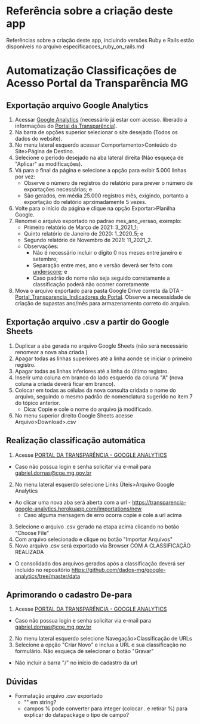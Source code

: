 # Referência sobre a criação deste app

Referências sobre a criação deste app, incluindo versões Ruby e Rails estão disponíveis no arquivo especificacoes_ruby_on_rails.md

# Automatização Classificações de Acesso Portal da Transparência MG

## Exportação arquivo Google Analytics
1. Acessar [Google Analytics](https://analytics.google.com/) (necessário já estar com acesso. liberado a informações do [Portal da Transparência](http://www.transparencia.mg.gov.br/)).
2. Na barra de opções superior selecionar o site desejado (Todos os dados do website).
3. No menu lateral esquerdo acessar Comportamento>Conteúdo do Site>Página de Destino.
4. Selecione o período desejado na aba lateral direita (Não esqueça de "Aplicar" as modificações).
5. Vá para o final da página e selecione a opção para exibir 5.000 linhas por vez:
    * Observe o número de registros do relatório para prever o número de exportações necessárias; e
    * São gerados, em média 25.000 registros mês, exigindo, portanto a exportação do relatório aprximadamente 5 vezes.
6. Volte para o início da página e clique na opção Exportar>Planilha Google.
7. Renomei o arquivo exportado no padrao mes_ano_versao, exemplo:
    * Primeiro relatório de Março de 2021: 3_2021_1;
    * Quinto relatório de Janeiro de 2020: 1_2020_5; e
    * Segundo relatório de Novembro de 2021: 11_2021_2.
    * Observações:
        * Não é necessário incluir o dígito 0 nos meses entre janeiro e setembro;
        * Separação entre mes, ano e versão deverá ser feito com [underscore](https://pt.wikipedia.org/wiki/Sublinhado); e
        * Caso padrão do nome não seja seguido corretamente a classificação poderá não ocorrer corretamente
8. Mova o arquivo exportado para pasta Google Drive correta da DTA - [Portal_Transparencia_Indicadores do Portal](https://drive.google.com/drive/folders/15KuJy3qSzsi9fVAsxrnCmlr_TNUR6iyG?usp=sharing). Observe a necessidade de criação de supastas ano/mês para armazenamento correto do arquivo.

## Exportação arquivo .csv a partir do Google Sheets
1. Duplicar a aba gerada no arquivo Google Sheets (não será necessário renomear a nova aba criada
)
2. Apagar todas as linhas superiores até a linha aonde se iniciar o primeiro registro.
3. Apagar todas as linhas inferiores até a linha do último registro.
4. Inserir uma coluna em branco do lado esquerdo da coluna "A" (nova coluna a criada deverá ficar em branco).
5. Colocar em todas as células da nova consulta cridada o nome do arquivo, seguindo o mesmo padrão de nomenclatura sugerido no item 7 do tópico anterior.
    * Dica: Copie e cole o nome do arquivo já modificado.
6. No menu superior direito Google Sheets acesse Arquivo>Download>.csv

## Realização classificação automática
1. Acesse [PORTAL DA TRANSPARÊNCIA - GOOGLE ANALYTICS](https://transparencia-google-analytics.herokuapp.com/users/sign_in)
  * Caso não possua login e senha solicitar via e-mail para gabriel.dornas@cge.mg.gov.br
2. No menu lateral esquerdo selecione Links Úteis>Arquivo Google Analytics
  * Ao clicar uma nova aba será aberta com a url - https://transparencia-google-analytics.herokuapp.com/importations/new
    * Caso alguma mensagem de erro ocorra copie e cole a url acima
3. Selecione o arquivo .csv gerado na etapa acima clicando no botão "Choose File"
4. Com arquivo selecionado e clique no botão "Importar Arquivos"
5. Novo arquivo .csv será exportado via Browser COM A CLASSIFICAÇÃO REALIZADA
  * O consolidado dos arquivos gerados após a classificação deverá ser incluído no repositório https://github.com/dados-mg/google-analytics/tree/master/data

## Aprimorando o cadastro De-para
1. Acesse [PORTAL DA TRANSPARÊNCIA - GOOGLE ANALYTICS](https://transparencia-google-analytics.herokuapp.com/users/sign_in)
  * Caso não possua login e senha solicitar via e-mail para gabriel.dornas@cge.mg.gov.br
2. No menu lateral esquerdo selecione Navegação>Classificação de URLs
3. Selecione a opção "Criar Novo" e inclua a URL e sua classificação no formulário. Não esqueça de selecionar o botão "Gravar"
  * Não incluir a barra "/" no início do cadastro da url



## Dúvidas
- Formatação arquivo .csv exportado
  - "" em string?
  - campos % pode converter para integer (colocar . e retirar %) para explicar do datapackage o tipo de campo?
